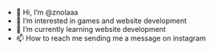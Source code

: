 - 👋 Hi, I’m @znolaaa
- 👀 I’m interested in games and website development
- 🌱 I’m currently learning website development
- 📫 How to reach me sending me a message on instagram
<!---
znolaaa/znolaaa is a ✨ special ✨ repository because its `README.md` (this file) appears on your GitHub profile.
You can click the Preview link to take a look at your changes.
--->
